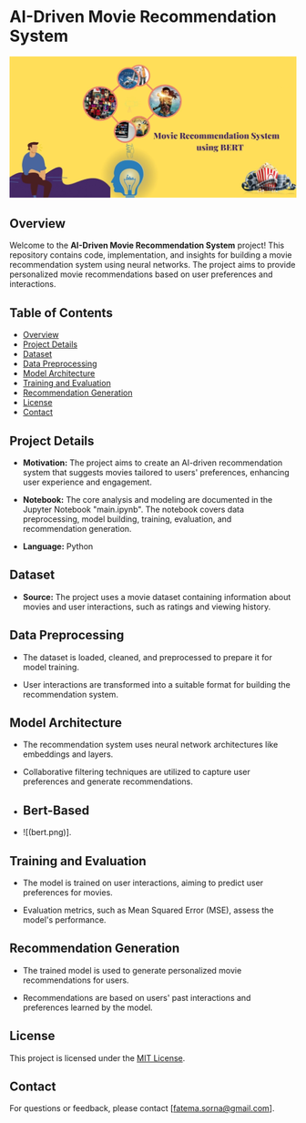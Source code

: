 # AI-Driven Movie Recommendation System

![AI-Driven Movie Recommendation System](movie.jpeg)


## Overview

Welcome to the **AI-Driven Movie Recommendation System** project! This repository contains code, implementation, and insights for building 
a movie recommendation system using neural networks. The project aims to provide personalized movie recommendations based on user preferences 
and interactions.

## Table of Contents

- [Overview](#overview)
- [Project Details](#project-details)
- [Dataset](#dataset)
- [Data Preprocessing](#data-preprocessing)
- [Model Architecture](#model-architecture)
- [Training and Evaluation](#training-and-evaluation)
- [Recommendation Generation](#recommendation-generation)
- [License](#license)
- [Contact](#contact)

## Project Details

- **Motivation:** The project aims to create an AI-driven recommendation system that suggests movies tailored to users' preferences,
enhancing user experience and engagement.

- **Notebook:** The core analysis and modeling are documented in the Jupyter Notebook "main.ipynb". The notebook covers data preprocessing,
   model building, training, evaluation, and recommendation generation.

- **Language:** Python

## Dataset

- **Source:** The project uses a movie dataset containing information about movies and user interactions, such as ratings and viewing history.


## Data Preprocessing

- The dataset is loaded, cleaned, and preprocessed to prepare it for model training.

- User interactions are transformed into a suitable format for building the recommendation system.

## Model Architecture

- The recommendation system uses neural network architectures like embeddings and layers.

- Collaborative filtering techniques are utilized to capture user preferences and generate recommendations.

- ## Bert-Based
- ![(bert.png)].

## Training and Evaluation

- The model is trained on user interactions, aiming to predict user preferences for movies.

- Evaluation metrics, such as Mean Squared Error (MSE), assess the model's performance.

## Recommendation Generation

- The trained model is used to generate personalized movie recommendations for users.

- Recommendations are based on users' past interactions and preferences learned by the model.


## License

This project is licensed under the [MIT License](LICENSE).

## Contact

For questions or feedback, please contact [fatema.sorna@gmail.com].

